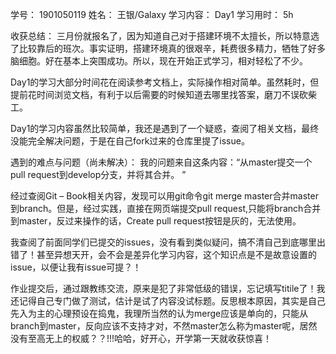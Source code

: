 学号： 1901050119
姓名： 王银/Galaxy
学习内容： Day1
学习用时： 5h

收获总结： 三月份就报名了，因为知道自己对于搭建环境不太擅长，所以特意选了比较靠后的班次。事实证明，搭建环境真的很艰辛，耗费很多精力，牺牲了好多脑细胞。好在基本上突围成功。所以，现在开始正式学习，相对轻松了不少。

Day1的学习大部分时间花在阅读参考文档上，实际操作相对简单。虽然耗时，但提前花时间浏览文档，有利于以后需要的时候知道去哪里找答案，磨刀不误砍柴工。

Day1的学习内容虽然比较简单，我还是遇到了一个疑惑，查阅了相关文档，最终没能完全解决问题，于是在自己fork过来的仓库里提了issue。

遇到的难点与问题（尚未解决）：
我的问题来自这条内容：“从master提交一个pull request到develop分支，并将其合并。 ”

经过查阅Git – Book相关内容，发现可以用git命令git merge master合并master到branch。但是，经过实践，直接在网页端提交pull request,只能将branch合并到master，反过来操作的话，Create pull request按钮是灰的，无法使用。

我查阅了前面同学们已提交的issues，没有看到类似疑问，搞不清自己到底哪里出错了！甚至异想天开，会不会是差异化学习内容，这个知识点是不是故意设置的issue，以便让我有issue可提？！

作业提交后，通过跟教练交流，原来是犯了非常低级的错误，忘记填写titile了！我还记得自己专门做了测试，估计是试了内容没试标题。反思根本原因，其实是自己先入为主的心理预设在捣鬼，我理所当然的认为merge应该是单向的，只能从branch到master，反向应该不支持才对，不然master怎么称为master呢，居然没有至高无上的权威？？!!!哈哈，好开心，开学第一天就收获惊喜！
